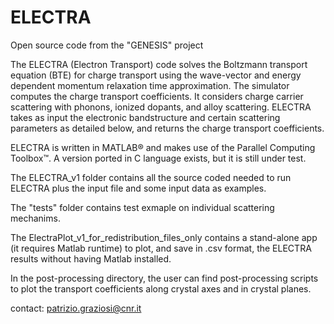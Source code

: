 # ELECTRA
Open source code from the "GENESIS" project

The ELECTRA (Electron Transport) code solves the Boltzmann transport equation (BTE) for charge transport using the wave-vector and energy dependent momentum relaxation time approximation. The simulator computes the charge transport coefficients. It considers charge carrier scattering with phonons, ionized dopants, and alloy scattering. ELECTRA takes as input the electronic bandstructure and certain scattering parameters as detailed below, and returns the charge transport coefficients.

ELECTRA is written in MATLAB® and makes use of the Parallel Computing Toolbox™. A version ported in C language exists, but it is still under test.

The ELECTRA_v1 folder contains all the source coded needed to run ELECTRA plus the input file and some input data as examples. 

The "tests" folder contains test exmaple on individual scattering mechanims.

The ElectraPlot_v1_for_redistribution_files_only contains a stand-alone app (it requires Matlab runtime) to plot, and save in .csv format, the ELECTRA results without having Matlab installed.


In the post-processing directory, the user can find post-processing scripts to plot the transport coefficients along crystal axes and in crystal planes.

contact: patrizio.graziosi@cnr.it
